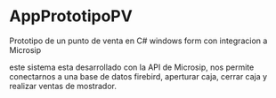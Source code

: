 # AppPrototipoPV
Prototipo de un punto de venta en C# windows form con integracion a Microsip

este sistema esta desarrollado con la API de Microsip, nos permite conectarnos a una base de datos firebird, aperturar caja, cerrar caja y 
realizar ventas de mostrador.
